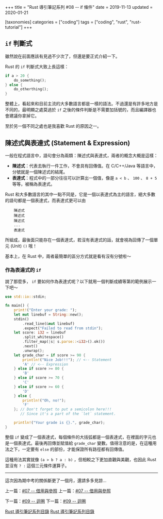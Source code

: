 +++
title = "Rust 導引筆記系列 #08 -- if 條件"
date = 2019-11-13
updated = 2020-01-21

[taxonomies]
categories = ["coding"]
tags = ["coding", "rust", "rust-tutorial"]
+++

## `if` 判斷式

雖然說在前面應該有見過不少次了，但還是要正式介紹一下。

Rust 的 `if` 判斷式大致上長這樣：

```rust
if a > 20 {
    do_something();
} else {
    do_otherthing();
}
```

整體上，看起來和目前主流的大多數語言都是一樣的語法。不過還是有許多地方是不同的，最明顯之處莫過於 `if` 之後的條件判斷是不需要加括號的，而且編譯器也會建議你拿掉它。

至於另一個不同之處也是我喜歡 Rust 的原因之一。

## 陳述式與表達式 (Statement & Expression)

一般在程式語言中，語句會分為兩類：陳述式與表達式，兩者的概念大概是這樣：

- **陳述式**：代表去執行一件工作，不會具有回傳值。在 C/C++/Java 等語言中，分號就是一個陳述式的結尾。
- **表達式**：程式中的一部分往往可以計算出一個值，像是 `a < b` 、 `100` 、 `8 + 5` 等等，被稱為表達式。

Rust 和大多數語言的其中一點不同是，它是一個以表達式為主的語言，絕大多數的語句都是一個表達式，而表達式更可以由

```
    陳述式
    陳述式
    陳述式
    ...
    表達式
```

所組成，最後面只能存在一個表達式，若沒有表達式的話，就會視為回傳了一個單元 (Unit) `()` 哦！

基本上，在 Rust 中，兩者最簡單的區分方式就是看有沒有分號啦～

### 作為表達式的 `if`

說了那麼多， `if` 要如何作為表達式呢？以下就用一個判斷成績等第的範例展示一下吧～

```rust
use std::io::stdin;

fn main() {
    print!("Enter your grade: ");
    let mut linebuf = String::new();
    stdin()
        .read_line(&mut linebuf)
        .expect("Failed to read from stdin");
    let score: i32 = linebuf
        .split_whitespace()
        .filter_map(|s| s.parse::<i32>().ok())
        .next()
        .unwrap();
    let grade_char = if score >= 90 {
        println!("Nice Job!!!"); // <-- Statement
        'A' // <-- Expression
    } else if score >= 80 {
        'B'
    } else if score >= 70 {
        'C'
    } else if score >= 60 {
        'D'
    } else {
        println!("Oh, no!");
        'F'
    }; // Don't forget to put a semicolon here!!!
       // Since it's a part of the `let` statement.

    println!("Your grade is {}.", grade_char);
}
```

整個 `if` 變成了一個表達式，每個條件的大括弧都是一個表達式，在裡面的字元也是一個表達式。最後再回傳並賦值給 `grade_char` 變數。值得注意的是，在這種用法之下，一定要有 `else` 的部份，才能保證所有路徑都有回傳值。

這種用法其實就像 `(a > b ? a : b)` ，但相較之下更加直觀與美觀，也因此 Rust 並沒有 `? :` 這個三元條件運算子。

---

這次因為期中考的關係斷更了一個月，還請多多見諒…

上一篇：[#07 -- 借用與參照](@/posts/2019-10-18-rust-tutorial-7.md)
上一篇：[#07 -- 借用與參照](@/posts/2019-10-18-rust-tutorial-7.md)

下一篇：[#09 -- 迴圈](@/posts/2020-01-17-rust-tutorial-9.md)
下一篇：[#09 -- 迴圈](@/posts/2020-01-17-rust-tutorial-9.md)

[Rust 導引筆記系列目錄](@/pages/2019-09-07-rust-index.md)
[Rust 導引筆記系列目錄](@/pages/2019-09-07-rust-index.md)
